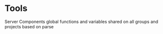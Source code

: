# Tools

Server Components global functions and variables shared on all groups and projects based on parse
